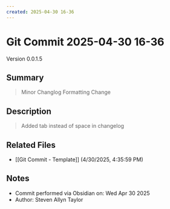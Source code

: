 ```yaml
---
created: 2025-04-30 16-36
---
```


# Git Commit 2025-04-30 16-36

Version 0.0.1.5

## Summary
> Minor Changlog Formatting Change

## Description
> Added tab instead of space in changelog

## Related Files
- [[Git Commit - Template]] (4/30/2025, 4:35:59 PM)

## Notes
- Commit performed via Obsidian on: Wed Apr 30 2025
- Author: Steven Allyn Taylor

